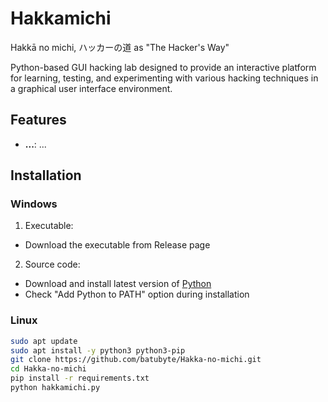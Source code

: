 # Hakkamichi

Hakkā no michi, ハッカーの道 as "The Hacker's Way"

Python-based GUI hacking lab designed to provide an interactive platform for learning, testing, and experimenting with various hacking techniques in a graphical user interface environment.

## Features

- **...**: ...

## Installation

### Windows
1. Executable:
* Download the executable from Release page

2. Source code:
* Download and install latest version of [Python](https://www.python.org/downloads/)
* Check "Add Python to PATH" option during installation

### Linux
```bash
sudo apt update
sudo apt install -y python3 python3-pip
git clone https://github.com/batubyte/Hakka-no-michi.git
cd Hakka-no-michi
pip install -r requirements.txt
python hakkamichi.py
```
